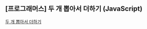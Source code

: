 ## **\[프로그래머스\] 두 개 뽑아서 더하기 (JavaScript)**
[두 개 뽑아서 더하기](https://school.programmers.co.kr/learn/courses/30/lessons/68644)



